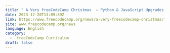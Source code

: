 ```yaml
---
title: " A Very freeCodeCamp Christmas  – Python & JavaScript Upgrades, English Curriculum, The Odin Project "
date: 2023-12-20T13:09:59Z
link: https://www.freecodecamp.org/news/a-very-freecodecamp-christmas/?utm_medium=RSS&utm_source=news.12bit.vn
site: www.freecodecamp.org/news
language: English
category:
  -  freeCodeCamp Curriculum 
draft: false
---
```

